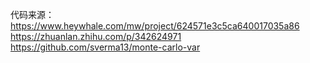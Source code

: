 代码来源：
https://www.heywhale.com/mw/project/624571e3c5ca640017035a86
https://zhuanlan.zhihu.com/p/342624971
https://github.com/sverma13/monte-carlo-var
